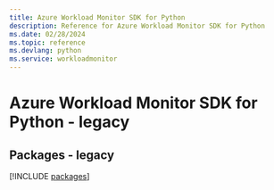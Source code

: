 ```yaml
---
title: Azure Workload Monitor SDK for Python
description: Reference for Azure Workload Monitor SDK for Python
ms.date: 02/28/2024
ms.topic: reference
ms.devlang: python
ms.service: workloadmonitor
---
```

# Azure Workload Monitor SDK for Python - legacy
## Packages - legacy
[!INCLUDE [packages](workload-monitor-index.md)]